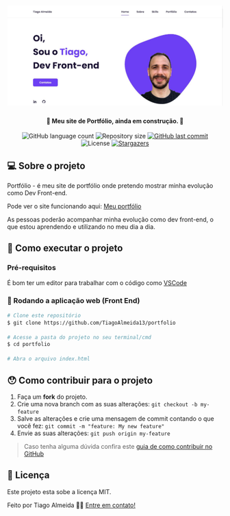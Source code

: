 <h1 align="center"> <img alt="layout" title="#layout" src="./assets/layout/desktop.JPG" /> </h1>

<h4 align="center"> 
	🚧 Meu site de Portfólio, ainda em construção. 🚧
</h4>

<p align="center">
  <img alt="GitHub language count" src="https://img.shields.io/github/languages/count/TiagoAlmeida13/portfolio?color=%2304D361">

  <img alt="Repository size" src="https://img.shields.io/github/repo-size/TiagoAlmeida13/portfolio">

  	
  
  <a href="https://github.com/tgmarinho/nlw1/commits/master">
    <img alt="GitHub last commit" src="https://img.shields.io/github/last-commit/TiagoAlmeida13/portfolio">
  </a>

  <img alt="License" src="https://img.shields.io/badge/license-MIT-brightgreen">
   <a href="https://github.com/TiagoAlmeida13/portfolio/stargazers">
    <img alt="Stargazers" src="https://img.shields.io/github/stars/TiagoAlmeida13/portfolio?style=social">
  </a>
</p>

## 💻 Sobre o projeto

Portfólio - é meu site de portfólio onde pretendo mostrar minha evolução como Dev Front-end.

Pode ver o site funcionando aqui: [Meu portfólio][portfolio]

As pessoas poderão acompanhar minha evolução como dev front-end, o que estou aprendendo e utilizando no meu dia a dia.

## 🚀 Como executar o projeto

### Pré-requisitos
É bom ter um editor para trabalhar com o código como [VSCode][vscode]

### 🧭 Rodando a aplicação web (Front End)

```bash
# Clone este repositório
$ git clone https://github.com/TiagoAlmeida13/portfolio

# Acesse a pasta do projeto no seu terminal/cmd
$ cd portfolio

# Abra o arquivo index.html

```

## 😯 Como contribuir para o projeto

1. Faça um **fork** do projeto.
2. Crie uma nova branch com as suas alterações: `git checkout -b my-feature`
3. Salve as alterações e crie uma mensagem de commit contando o que você fez: `git commit -m "feature: My new feature"`
4. Envie as suas alterações: `git push origin my-feature`
> Caso tenha alguma dúvida confira este [guia de como contribuir no GitHub](https://github.com/firstcontributions/first-contributions)


## 📝 Licença

Este projeto esta sobe a licença MIT.

Feito por Tiago Almeida 👋🏽 [Entre em contato!](linkedin.com/in/tiago-machadoalmeida/)

[vscode]: https://code.visualstudio.com/
[license]: https://opensource.org/licenses/MIT
[portfolio]: https://tiagoalmeida13.github.io/portfolio/
